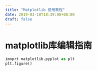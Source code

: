 ```yaml
---
title: "Matplotlib 使用教程"
date: 2019-03-10T18:39:08+08:00
draft: false
---
```


# matplotlib库编辑指南

``` python
imoprt matplotlib.pyplot as plt
plt.figure()
```